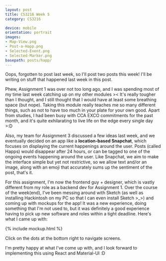 ```yaml
---
layout: post
title: CS3216 Week 5
category: CS3216

device: mobile
orientation: portrait
images:
- Map-View.png
- Post-a-Happ.png
- Selected-Event.png
- Selected-Marker.png
basepath: posts/happ/
---
```


Oops, forgotten to post last week, so I'll post two posts this week! I'll be writing on stuff that happened last week in this post.

Phew, Assignment 1 was over not too long ago, and I was spending most of my time last week catching up on my other modules &gt;&lt; It's really tougher than I thought, and I still thought that I would have at least some breathing space (but nope). Taking this module really teaches me so many different things, such as not to have too much in your plate for your own good. Apart from studies, I had been busy with CCA EXCO commitments for the past month, and it's quite exhilarating to live life on the edge every single day &gt;:D

Also, my team for Assignment 3 discussed a few ideas last week, and we eventually decided on an app like a **location-based Snapchat**, which focuses on displaying the current happenings around the user. Posts (called Happs) would disappear after 24 hours, or can be tagged to one of the ongoing events happening around the user. Like Snapchat, we aim to make the interface simple but yet not restrictive, so we allow text and/or an image, along with an emoji that accurately sums up the sentiment of the post, that's it.

For this assignment, I'm now the frontend guy + designer, which is vastly different from my role as a backend dev for Assignment 1. Over the course of the week(end), I've been messing around with Sketch (as well as installing Hackintosh on my PC so that I can even install Sketch &gt;_&gt;) and coming up with mockups for the app! It was a new experience, doing something that I'm not used to, but it was definitely a good experience having to pick up new software and roles within a tight deadline. Here's what I came up with:

<div class="portfolio-screenshot row center-xs">
    <div class="col-xs-12">
        {% include mockup.html %}
    </div>
</div>
<div class="row center-xs">
    <div class="col-xs-12">
        <p class="small">Click on the dots at the bottom right to navigate screens.</p>
    </div>
</div>

I'm pretty happy at what I've come up with, and I look forward to implementing this using React and Material-UI :D
